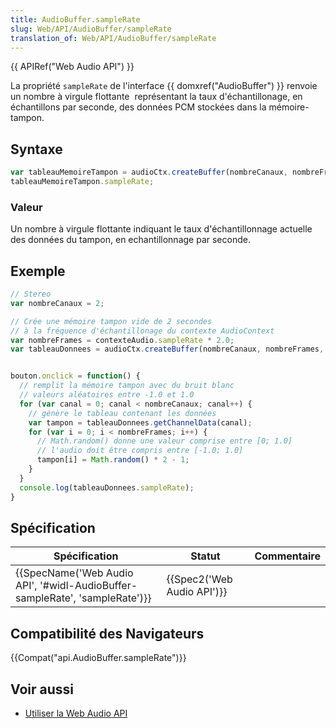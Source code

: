 ```yaml
---
title: AudioBuffer.sampleRate
slug: Web/API/AudioBuffer/sampleRate
translation_of: Web/API/AudioBuffer/sampleRate
---
```

{{ APIRef("Web Audio API") }}

La propriété `sampleRate` de l'interface {{ domxref("AudioBuffer") }} renvoie un nombre à virgule flottante  représentant la taux d'échantillonage, en échantillons par seconde, des données PCM stockées dans la mémoire-tampon.

## Syntaxe

```js
var tableauMemoireTampon = audioCtx.createBuffer(nombreCanaux, nombreFrames, contexteAudio.sampleRate);
tableauMemoireTampon.sampleRate;
```

### Valeur

Un nombre à virgule flottante indiquant le taux d'échantillonnage actuelle des données du tampon, en echantillonnage par seconde.

## Exemple

```js
// Stereo
var nombreCanaux = 2;

// Crée une mémoire tampon vide de 2 secondes
// à la fréquence d'échantillonage du contexte AudioContext
var nombreFrames = contexteAudio.sampleRate * 2.0;
var tableauDonnees = audioCtx.createBuffer(nombreCanaux, nombreFrames, contexteAudio.sampleRate);


bouton.onclick = function() {
  // remplit la mémoire tampon avec du bruit blanc
  // valeurs aléatoires entre -1.0 et 1.0
  for (var canal = 0; canal < nombreCanaux; canal++) {
    // génère le tableau contenant les données
    var tampon = tableauDonnees.getChannelData(canal);
    for (var i = 0; i < nombreFrames; i++) {
      // Math.random() donne une valeur comprise entre [0; 1.0]
      // l'audio doit être compris entre [-1.0; 1.0]
      tampon[i] = Math.random() * 2 - 1;
    }
  }
  console.log(tableauDonnees.sampleRate);
}
```

## Spécification

| Spécification                                                                                        | Statut                               | Commentaire |
| ---------------------------------------------------------------------------------------------------- | ------------------------------------ | ----------- |
| {{SpecName('Web Audio API', '#widl-AudioBuffer-sampleRate', 'sampleRate')}} | {{Spec2('Web Audio API')}} |             |

## Compatibilité des Navigateurs

{{Compat("api.AudioBuffer.sampleRate")}}

## Voir aussi

- [Utiliser la Web Audio API](/fr/docs/Web/API/Web_Audio_API/Using_Web_Audio_API)
